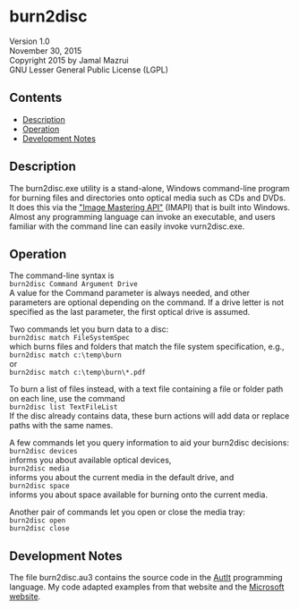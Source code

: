 # burn2disc

Version 1.0  
November 30, 2015   
Copyright 2015 by Jamal Mazrui  
GNU Lesser General Public License (LGPL)

## Contents
- [Description](#description)
- [Operation](#operation)
- [Development Notes](#development-notes)

## Description
The burn2disc.exe utility is a stand-alone, Windows command-line program for burning files and directories onto optical media such as CDs and DVDs.  It does this via the ["Image Mastering API"](https://msdn.microsoft.com/en-us/library/windows/desktop/aa366450(v=vs.85).aspx) (IMAPI) that is built into Windows.  Almost any programming language can invoke an executable, and users familiar with the command line can easily invoke vurn2disc.exe.

## Operation
The command-line syntax is  
`burn2disc Command Argument Drive`  
A value for the Command parameter is always needed, and other parameters are optional depending on the command.  If a drive letter is not specified as the last parameter, the first optical drive is assumed.

Two commands let you burn data to a disc:  
`burn2disc match FileSystemSpec`  
which burns files and folders that match the file system specification, e.g.,  
`burn2disc match c:\temp\burn`  
or  
`burn2disc match c:\temp\burn\*.pdf`  

To burn a list of files instead, with a text file containing a file or folder path on each line, use the command  
`burn2disc list TextFileList`  
If the disc already contains data, these burn actions will add data or replace paths with the same names.

A few commands let you query information to aid your burn2disc decisions:  
`burn2disc devices`  
informs you about available optical devices,  
`burn2disc media`  
informs you about the current media in the default drive, and  
`burn2disc space`  
informs you about space available for burning onto the current media.

Another pair of commands let you open or close the media tray:  
`burn2disc open`  
`burn2disc close`

## Development Notes
The file burn2disc.au3 contains the source code in the [AutIt](http://AutoItScript.com) programming language.  My code adapted examples from that website and the [Microsoft website](https://msdn.microsoft.com/en-us/library/windows/desktop/aa366450(v=vs.85).aspx).